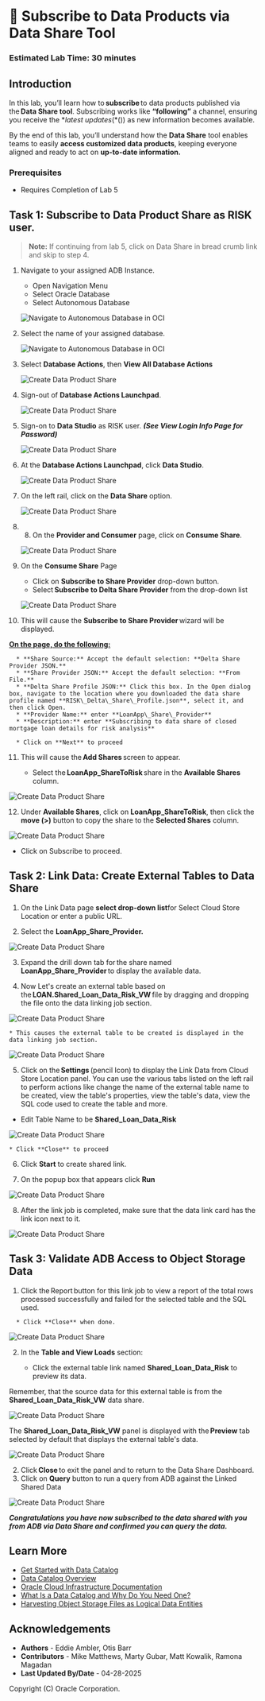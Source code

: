 # 🛒 Subscribe to Data Products via Data Share Tool

### Estimated Lab Time: 30 minutes

## Introduction

In this lab, you’ll learn how to **subscribe** to data products published via the **Data Share tool**. Subscribing works like **“following”** a channel, ensuring you receive the **latest updates*(*()) as new information becomes available.

By the end of this lab, you’ll understand how the **Data Share** tool enables teams to easily **access customized data products**, keeping everyone aligned and ready to act on **up-to-date information.**

### Prerequisites

* Requires Completion of Lab 5

## Task 1: Subscribe to Data Product Share as RISK user.

> **Note:** If continuing from lab 5, click on Data Share in bread crumb link and skip to step 4.

1. Navigate to your assigned ADB Instance.

    * Open Navigation Menu
    * Select Oracle Database
    * Select Autonomous Database

   ![Navigate to Autonomous Database in OCI](./images/navigate-to-adb.png " ")

2. Select the name of your assigned database.

   ![Navigate to Autonomous Database in OCI](./images/oci-adb-select.png " ")

3. Select **Database Actions**, then **View All Database Actions**

   ![Create Data Product Share](./images/subscribe-to-data-share-3.png )

4. Sign-out of **Database Actions Launchpad**.

   ![Create Data Product Share](./images/subscribe-to-data-share-4.png )

5. Sign-on to **Data Studio** as RISK user.  ***(See View Login Info Page for Password)***

   ![Create Data Product Share](./images/subscribe-to-data-share-5.png )

6. At the **Database Actions Launchpad**, click **Data Studio**.

   ![Create Data Product Share](./images/subscribe-to-data-share-6.png )

7. On the left rail, click on the **Data Share** option.

   ![Create Data Product Share](./images/subscribe-to-data-share-7.png )

8. 8.	On the **Provider and Consumer** page, click on **Consume Share**.

   ![Create Data Product Share](./images/subscribe-to-data-share-8.png )

9. On the **Consume Share** Page

      * Click on **Subscribe to Share Provider** drop-down button.
      * Select **Subscribe to Delta Share Provider** from the drop-down list

   ![Create Data Product Share](./images/subscribe-to-delta-share-provider.png)

10. This will cause the **Subscribe to Share Provider** wizard will be displayed.  

   <u>**On the page, do the following:**</u>  

      * **Share Source:** Accept the default selection: **Delta Share Provider JSON.**  
      * **Share Provider JSON:** Accept the default selection: **From File.**  
      * **Delta Share Profile JSON:** Click this box. In the Open dialog box, navigate to the location where you downloaded the data share profile named **RISK\_Delta\_Share\_Profile.json**, select it, and then click Open.  
      * **Provider Name:** enter **LoanApp\_Share\_Provider**  
      * **Description:** enter **Subscribing to data share of closed mortgage loan details for risk analysis**  

      * Click on **Next** to proceed

11. This will cause the **Add Shares** screen to appear.

      * Select the **LoanApp\_ShareToRisk** share in the **Available Shares** column.

   ![Create Data Product Share](./images/subscribe-to-share-provider.png )

12. Under **Available Shares**, click on **LoanApp\_ShareToRisk**, then click the **move (>)** button to copy the share to the **Selected Shares** column.

   ![Create Data Product Share](./images/subscribe-to-share-provider-2.png )

   * Click on Subscribe to proceed.

## Task 2: Link Data: Create External Tables to Data Share

   1.	On the Link Data page **select drop-down list**for Select Cloud Store Location or enter a public URL.
   
   2.	Select the **LoanApp\_Share\_Provider.**

   ![Create Data Product Share](./images/select-shared-data.png )

   3.	Expand the drill down tab for the share named **LoanApp\_Share\_Provider** to display the available data.

   4. Now Let's create an external table based on the **LOAN.Shared\_Loan\_Data\_Risk\_VW** file by dragging and dropping the file onto the data linking job section.  

   ![Create Data Product Share](./images/select-shared-data-2.png)

    * This causes the external table to be created is displayed in the data linking job section.

   ![Create Data Product Share](./images/select-shared-data-3.png)

   5.	Click on the **Settings** (pencil Icon) to display the Link Data from Cloud Store Location panel. You can use the various tabs listed on the left rail to perform actions like change the name of the external table name to be created, view the table's properties, view the table's data, view the SQL code used to create the table and more.

   * Edit Table Name to be **Shared\_Loan\_Data\_Risk**

   ![Create Data Product Share](./images/select-shared-data-4.png )

    * Click **Close** to proceed

   6.	Click **Start** to create shared link.

   7.	On the popup box that appears click **Run**

   ![Create Data Product Share](./images/select-shared-data-5.png )

   8. After the link job is completed, make sure that the data link card has the link icon next to it.

   ![Create Data Product Share](./images/select-shared-data-6.png )

## Task 3: Validate ADB Access to Object Storage Data

   1.	Click the Report button for this link job to view a report of the total rows processed successfully and failed for the selected table and the SQL used.

      * Click **Close** when done.

  ![Create Data Product Share](./images/select-shared-data-1a.png )

   2. In the **Table and View Loads** section:

      * Click the external table link named **Shared\_Loan\_Data\_Risk** to preview its data.

   Remember, that the source data for this external table is from the **Shared\_Loan\_Data\_Risk\_VW** data share.

   ![Create Data Product Share](./images/select-shared-data-2a.png )

   The **Shared\_Loan\_Data\_Risk\_VW** panel is displayed with the **Preview** tab selected by default that displays the external table's data.

  ![Create Data Product Share](./images/select-shared-data-3a.png )

   2.	Click **Close** to exit the panel and to return to the Data Share Dashboard.
   3.	Click on **Query** button to run a query from ADB against the Linked Shared Data

  ![Create Data Product Share](./images/select-shared-data-4a.png )

***Congratulations you have now subscribed to the data shared with you from ADB via Data Share and confirmed you can query the data.***

## Learn More

* [Get Started with Data Catalog](https://docs.oracle.com/en-us/iaas/data-catalog/using/index.htm)
* [Data Catalog Overview](https://docs.oracle.com/en-us/iaas/data-catalog/using/overview.htm)
* [Oracle Cloud Infrastructure Documentation](https://docs.cloud.oracle.com/en-us/iaas/Content/GSG/Concepts/baremetalintro.htm)
* [What Is a Data Catalog and Why Do You Need One?](https://www.oracle.com/big-data/what-is-a-data-catalog/)
* [Harvesting Object Storage Files as Logical Data Entities](https://docs.oracle.com/en-us/iaas/data-catalog/using/logical-entities.htm)

## Acknowledgements
* **Authors** -  Eddie Ambler, Otis Barr
* **Contributors** - Mike Matthews, Marty Gubar, Matt Kowalik, Ramona Magadan
* **Last Updated By/Date** - 04-28-2025

Copyright (C) Oracle Corporation.
